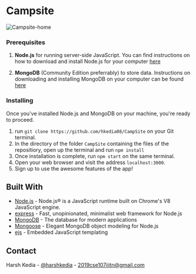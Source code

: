 # Campsite
![Campsite-home](https://user-images.githubusercontent.com/55133676/147356527-b34a9721-8bc9-4850-9203-80b61ff275e3.png)

### Prerequisites

1. **Node.js** for running server-side JavaScript. You can find instructions on how to download and install Node.js for your computer [here](https://nodejs.org/en/download/)

2. **MongoDB** (Community Edition preferrably) to store data. Instructions on downloading and installing MongoDB on your computer can be found [here](https://docs.mongodb.com/manual/installation/)

### Installing

Once you've installed Node.js and MongoDB on your machine, you're ready to proceed.


1. run `git clone https://github.com/hkedia08/CampSite` on your Git terminal.
2. In the directory of the folder `CampSite` containing the files of the repositiory, open up the terminal and run `npm install`
3. Once installation is complete, run `npm start` on the same terminal.
4. Open your web browser and visit the address `localhost:3000`.
5. Sign up to use the awesome features of the app!

## Built With

- [Node.js](https://nodejs.org) - Node.js® is a JavaScript runtime built on Chrome's V8 JavaScript engine.
- [express](https://expressjs.com//) - Fast, unopinionated, minimalist web framework for Node.js
- [MongoDB](https://www.mongodb.com/) - The database for
  modern applications
- [Mongoose](https://mongoosejs.com/) - Elegant MongoDB object modeling for Node.js
- [ejs](https://ejs.co/) - Embedded JavaScript templating


## Contact

Harsh Kedia - [@harshkedia](https://www.linkedin.com/in/hk-2608/) - 2019cse107iiitn@gmail.com
